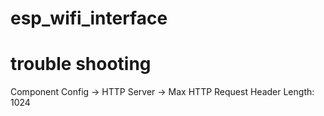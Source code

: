 # esp_wifi_interface

# trouble shooting
Component Config -> HTTP Server -> Max HTTP Request Header Length: 1024